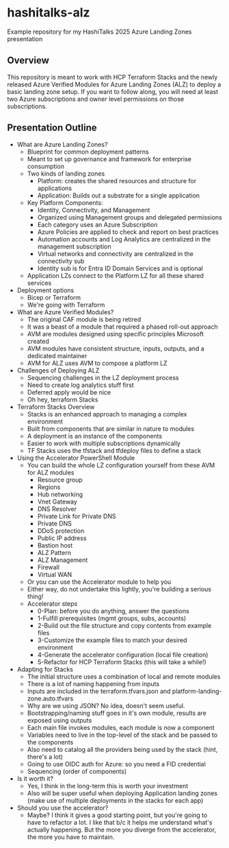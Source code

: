 # hashitalks-alz

Example repository for my HashiTalks 2025 Azure Landing Zones presentation

## Overview

This repository is meant to work with HCP Terraform Stacks and the newly released Azure Verified Modules for Azure Landing Zones (ALZ) to deploy a basic landing zone setup. If you want to follow along, you will need at least two Azure subscriptions and owner level permissions on those subscriptions.

## Presentation Outline

* What are Azure Landing Zones?
  * Blueprint for common deployment patterns
  * Meant to set up governance and framework for enterprise consumption
  * Two kinds of landing zones
    * Platform: creates the shared resources and structure for applications
    * Application: Builds out a substrate for a single application
  * Key Platform Components:
    * Identity, Connectivity, and Management
    * Organized using Management groups and delegated permissions
    * Each category uses an Azure Subscription
    * Azure Policies are applied to check and report on best practices
    * Automation accounts and Log Analytics are centralized in the management subscription
    * Virtual networks and connectivity are centralized in the connectivity sub
    * Identity sub is for Entra ID Domain Services and is optional
  * Application LZs connect to the Platform LZ for all these shared services
* Deployment options
  * Bicep or Terraform
  * We're going with Terraform
* What are Azure Verified Modules?
  * The original CAF module is being retired
  * It was a beast of a module that required a phased roll-out approach
  * AVM are modules designed using specific principles Microsoft created
  * AVM modules have consistent structure, inputs, outputs, and a dedicated maintainer
  * AVM for ALZ uses AVM to compose a platform LZ
* Challenges of Deploying ALZ
  * Sequencing challenges in the LZ deployment process
  * Need to create log analytics stuff first
  * Deferred apply would be nice
  * Oh hey, terraform Stacks
* Terraform Stacks Overview
  * Stacks is an enhanced approach to managing a complex environment
  * Built from components that are similar in nature to modules
  * A deployment is an instance of the components
  * Easier to work with multiple subscriptions dynamically
  * TF Stacks uses the tfstack and tfdeploy files to define a stack
* Using the Accelerator PowerShell Module
  * You can build the whole LZ configuration yourself from these AVM for ALZ modules
    * Resource group
    * Regions
    * Hub networking
    * Vnet Gateway
    * DNS Resolver
    * Private Link for Private DNS
    * Private DNS
    * DDoS protection
    * Public IP address
    * Bastion host
    * ALZ Pattern
    * ALZ Management
    * Firewall
    * Virtual WAN
  * Or you can use the Accelerator module to help you
  * Either way, do not undertake this lightly, you're building a serious thing!
  * Accelerator steps
    * 0-Plan: before you do anything, answer the questions
    * 1-Fulfill prerequisites (mgmt groups, subs, accounts)
    * 2-Build out the file structure and copy contents from example files
    * 3-Customize the example files to match your desired environment
    * 4-Generate the accelerator configuration (local file creation)
    * 5-Refactor for HCP Terraform Stacks (this will take a while!)
* Adapting for Stacks
  * The initial structure uses a combination of local and remote modules
  * There is a lot of naming happening from inputs
  * Inputs are included in the terraform.tfvars.json and platform-landing-zone.auto.tfvars
  * Why are we using JSON? No idea, doesn't seem useful.
  * Bootstrapping/naming stuff goes in it's own module, results are exposed using outputs
  * Each main file invokes modules, each module is now a component
  * Variables need to live in the top-level of the stack and be passed to the components
  * Also need to catalog all the providers being used by the stack (hint, there's a lot)
  * Going to use OIDC auth for Azure: so you need a FID credential
  * Sequencing (order of components)
* Is it worth it?
  * Yes, I think in the long-term this is worth your investment
  * Also will be super useful when deploying Application landing zones (make use of multiple deployments in the stacks for each app)
* Should you use the accelerator?
  * Maybe? I think it gives a good starting point, but you're going to have to refactor a lot. I like that b/c it helps me understand what's actually happening. But the more you diverge from the accelerator, the more you have to maintain.
